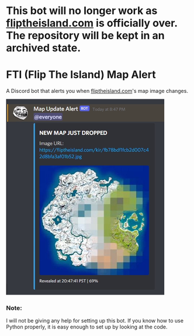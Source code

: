 # This bot will no longer work as [fliptheisland.com](https://fliptheisland.com/) is officially over. The repository will be kept in an archived state.

# FTI (Flip The Island) Map Alert
A Discord bot that alerts you when [fliptheisland.com](https://fliptheisland.com/)'s map image changes.

![FTI Bot](mapalert.png)

### Note:
I will not be giving any help for setting up this bot. If you know how to use Python properly, it is easy enough to set up by looking at the code.
